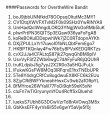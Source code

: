 ####Passwords for OvertheWire Bandit

1. boJ9jbbUNNfktd78OOpsqOltutMc3MY1
2. CV1DtqXWVFXTvM2F0k09SHz0YwRINYA9
3. UmHadQclWmgdLOKQ3YNgjWxGoRMb5luK
4. pIwrPrtPN36QITSp3EQaw936yaFoFgAB
5. koReBOKuIDDepwhWk7jZC0RTdopnAYKh
6. DXjZPULLxYr17uwoI01bNLQbtFemEgo7
7. HKBPTKQnIay4Fw76bEy8PVxKEDQRKTzs
8. cvX2JJa4CFALtqS87jk27qwqGhBM9plV
9. UsvVyFSfZZWbi6wgC7dAFyFuR6jQQUhR
10. truKLdjsbJ5g7yyJ2X2R0o3a5HQJFuLk
11. IFukwKGsFW8MOq3IRFqrxE1hxTNEbUPR
12. 5Te8Y4drgCRfCx8ugdwuEX8KFC6k2EUu
13. 8ZjyCRiBWFYkneahHwxCv3wb2a1ORpYL
14. BfMYroe26WYalil77FoDi9qh59eK5xNr
15. cluFn7wTiGryunymYOu4RcffSxQluehd
16.
18. IueksS7Ubh8G3DCwVzrTd8rAVOwq3M5x
19. GbKksEFF4yrVs6il55v6gwY5aVje5f0j
